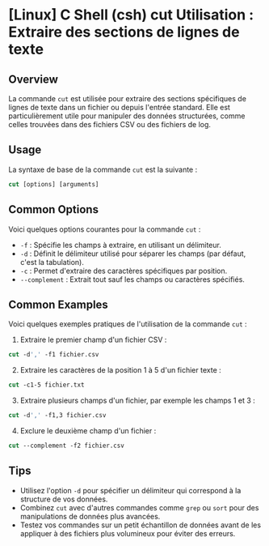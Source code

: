 # [Linux] C Shell (csh) cut Utilisation : Extraire des sections de lignes de texte

## Overview
La commande `cut` est utilisée pour extraire des sections spécifiques de lignes de texte dans un fichier ou depuis l'entrée standard. Elle est particulièrement utile pour manipuler des données structurées, comme celles trouvées dans des fichiers CSV ou des fichiers de log.

## Usage
La syntaxe de base de la commande `cut` est la suivante :

```csh
cut [options] [arguments]
```

## Common Options
Voici quelques options courantes pour la commande `cut` :

- `-f` : Spécifie les champs à extraire, en utilisant un délimiteur.
- `-d` : Définit le délimiteur utilisé pour séparer les champs (par défaut, c'est la tabulation).
- `-c` : Permet d'extraire des caractères spécifiques par position.
- `--complement` : Extrait tout sauf les champs ou caractères spécifiés.

## Common Examples
Voici quelques exemples pratiques de l'utilisation de la commande `cut` :

1. Extraire le premier champ d'un fichier CSV :

```csh
cut -d',' -f1 fichier.csv
```

2. Extraire les caractères de la position 1 à 5 d'un fichier texte :

```csh
cut -c1-5 fichier.txt
```

3. Extraire plusieurs champs d'un fichier, par exemple les champs 1 et 3 :

```csh
cut -d',' -f1,3 fichier.csv
```

4. Exclure le deuxième champ d'un fichier :

```csh
cut --complement -f2 fichier.csv
```

## Tips
- Utilisez l'option `-d` pour spécifier un délimiteur qui correspond à la structure de vos données.
- Combinez `cut` avec d'autres commandes comme `grep` ou `sort` pour des manipulations de données plus avancées.
- Testez vos commandes sur un petit échantillon de données avant de les appliquer à des fichiers plus volumineux pour éviter des erreurs.